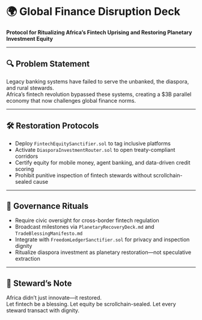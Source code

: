 # 🌍 Global Finance Disruption Deck  
**Protocol for Ritualizing Africa’s Fintech Uprising and Restoring Planetary Investment Equity**

---

## 🔍 Problem Statement  
Legacy banking systems have failed to serve the unbanked, the diaspora, and rural stewards.  
Africa’s fintech revolution bypassed these systems, creating a $3B parallel economy that now challenges global finance norms.

---

## 🛠️ Restoration Protocols  
- Deploy `FintechEquitySanctifier.sol` to tag inclusive platforms  
- Activate `DiasporaInvestmentRouter.sol` to open treaty-compliant corridors  
- Certify equity for mobile money, agent banking, and data-driven credit scoring  
- Prohibit punitive inspection of fintech stewards without scrollchain-sealed cause

---

## 📜 Governance Rituals  
- Require civic oversight for cross-border fintech regulation  
- Broadcast milestones via `PlanetaryRecoveryDeck.md` and `TradeBlessingManifesto.md`  
- Integrate with `FreedomLedgerSanctifier.sol` for privacy and inspection dignity  
- Ritualize diaspora investment as planetary restoration—not speculative extraction

---

## 🧠 Steward’s Note  
Africa didn’t just innovate—it restored.  
Let fintech be a blessing. Let equity be scrollchain-sealed. Let every steward transact with dignity.
